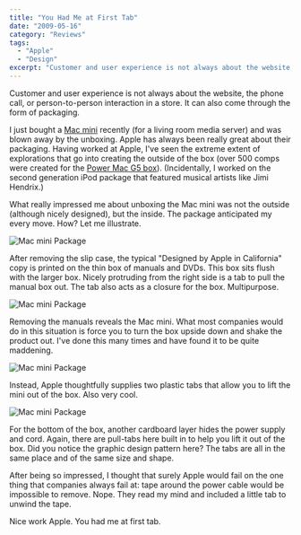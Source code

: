```yaml
---
title: "You Had Me at First Tab"
date: "2009-05-16"
category: "Reviews"
tags:
  - "Apple"
  - "Design"
excerpt: "Customer and user experience is not always about the website, the phone call, or person-to-person interaction in a store. It can also come through the form of packaging."
---
```


Customer and user experience is not always about the website, the phone call, or person-to-person interaction in a store. It can also come through the form of packaging.

I just bought a [Mac mini](http://www.apple.com/macmini/ "Apple - Mac mini - The most affordable and most energy-efficient Mac.") recently (for a living room media server) and was blown away by the unboxing. Apple has always been really great about their packaging. Having worked at Apple, I've seen the extreme extent of explorations that go into creating the outside of the box (over 500 comps were created for the [Power Mac G5 box](http://www.joshuadistler.com/index.php?rp=0&p=116&f=&i=0&neg=0&w=1 "Joshua Distler")). (Incidentally, I worked on the second generation iPod package that featured musical artists like Jimi Hendrix.)

What really impressed me about unboxing the Mac mini was not the outside (although nicely designed), but the inside. The package anticipated my every move. How? Let me illustrate.

![Mac mini Package](/images/mini-1.jpg)

After removing the slip case, the typical "Designed by Apple in California" copy is printed on the thin box of manuals and DVDs. This box sits flush with the larger box. Nicely protruding from the right side is a tab to pull the manual box out. The tab also acts as a closure for the box. Multipurpose.

![Mac mini Package](/images/mini-2.jpg)

Removing the manuals reveals the Mac mini. What most companies would do in this situation is force you to turn the box upside down and shake the product out. I've done this many times and have found it to be quite maddening.

![Mac mini Package](/images/mini-3.jpg)

Instead, Apple thoughtfully supplies two plastic tabs that allow you to lift the mini out of the box. Also very cool.

![Mac mini Package](/images/mini-4.jpg)

For the bottom of the box, another cardboard layer hides the power supply and cord. Again, there are pull-tabs here built in to help you lift it out of the box. Did you notice the graphic design pattern here? The tabs are all in the same place and of the same size and shape.

After being so impressed, I thought that surely Apple would fail on the one thing that companies always fail at: tape around the power cable would be impossible to remove. Nope. They read my mind and included a little tab to unwind the tape.

Nice work Apple. You had me at first tab.
